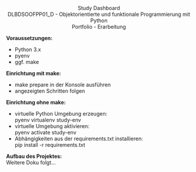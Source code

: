 <center>Study Dashboard</center>  
<center>DLBDSOOFPP01_D - Objektorientierte und funktionale Programmierung mit Python</center>  
<center>Portfolio - Erarbeitung</center>  

**Voraussetzungen:**  
- Python 3.x  
- pyenv  
- ggf. make  

**Einrichtung mit make:**  
 - make prepare in der Konsole ausführen
 - angezeigten Schritten folgen
   
**Einrichtung ohne make:**  
 - virtuelle Python Umgebung erzeugen:  
    pyenv virtualenv <deine-python-version> study-env  
 - virtuelle Umgebung aktivieren:  
    pyenv activate study-env  
 - Abhängigkeiten aus der requirements.txt installieren:  
    pip install -r requirements.txt  
  
**Aufbau des Projektes:**  
Weitere Doku folgt...  